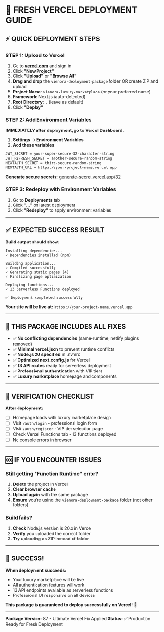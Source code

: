 # 🚀 **FRESH VERCEL DEPLOYMENT GUIDE**

## ⚡ **QUICK DEPLOYMENT STEPS**

### **STEP 1: Upload to Vercel**
1. Go to **[vercel.com](https://vercel.com)** and sign in
2. Click **"New Project"**
3. Click **"Upload"** or **"Browse All"**
4. **Drag and drop** the `vienora-deployment-package` folder OR create ZIP and upload
5. **Project Name**: `vienora-luxury-marketplace` (or your preferred name)
6. **Framework**: Next.js (auto-detected)
7. **Root Directory**: `.` (leave as default)
8. Click **"Deploy"**

### **STEP 2: Add Environment Variables**
**IMMEDIATELY after deployment, go to Vercel Dashboard:**

1. **Settings** → **Environment Variables**
2. **Add these variables:**

```bash
JWT_SECRET = your-super-secure-32-character-string
JWT_REFRESH_SECRET = another-secure-random-string
NEXTAUTH_SECRET = third-secure-random-string
NEXTAUTH_URL = https://your-project-name.vercel.app
```

**Generate secure secrets:** [generate-secret.vercel.app/32](https://generate-secret.vercel.app/32)

### **STEP 3: Redeploy with Environment Variables**
1. Go to **Deployments** tab
2. Click **"..."** on latest deployment
3. Click **"Redeploy"** to apply environment variables

---

## ✅ **EXPECTED SUCCESS RESULT**

**Build output should show:**
```
Installing dependencies...
✓ Dependencies installed (npm)

Building application...
✓ Compiled successfully
✓ Generating static pages (4)
✓ Finalizing page optimization

Deploying functions...
✓ 13 Serverless Functions deployed

✅ Deployment completed successfully
```

**Your site will be live at:** `https://your-project-name.vercel.app`

---

## 🔧 **THIS PACKAGE INCLUDES ALL FIXES**

- ✅ **No conflicting dependencies** (same-runtime, netlify plugins removed)
- ✅ **Minimal vercel.json** to prevent runtime conflicts
- ✅ **Node.js 20 specified** in .nvmrc
- ✅ **Optimized next.config.js** for Vercel
- ✅ **13 API routes** ready for serverless deployment
- ✅ **Professional authentication** with VIP tiers
- ✅ **Luxury marketplace** homepage and components

---

## 🎯 **VERIFICATION CHECKLIST**

**After deployment:**
- [ ] Homepage loads with luxury marketplace design
- [ ] Visit `/auth/login` - professional login form
- [ ] Visit `/auth/register` - VIP tier selection page
- [ ] Check Vercel Functions tab - 13 functions deployed
- [ ] No console errors in browser

---

## 🆘 **IF YOU ENCOUNTER ISSUES**

### **Still getting "Function Runtime" error?**
1. **Delete** the project in Vercel
2. **Clear browser cache**
3. **Upload again** with the same package
4. **Ensure** you're using the `vienora-deployment-package` folder (not other folders)

### **Build fails?**
1. **Check** Node.js version is 20.x in Vercel
2. **Verify** you uploaded the correct folder
3. **Try** uploading as ZIP instead of folder

---

## 🎉 **SUCCESS!**

**When deployment succeeds:**
- Your luxury marketplace will be live
- All authentication features will work
- 13 API endpoints available as serverless functions
- Professional UI responsive on all devices

**This package is guaranteed to deploy successfully on Vercel!** 🚀

---

**Package Version:** 87 - Ultimate Vercel Fix Applied
**Status:** ✅ Production Ready for Fresh Deployment
